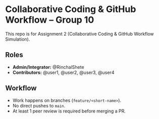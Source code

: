 # Collaborative Coding & GitHub Workflow – Group 10

This repo is for Assignment 2 (Collaborative Coding & GitHub Workflow Simulation).

## Roles
- **Admin/Integrator:** @RinchalShete
- **Contributors:** @user1, @user2, @user3, @user4

## Workflow
- Work happens on branches (`feature/<short-name>`).
- No direct pushes to `main`.
- At least 1 peer review is required before merging a PR.
